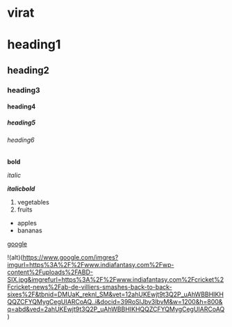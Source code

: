 # virat
# heading1
## heading2
### heading3
#### heading4
##### heading5
###### heading6
**bold**

*italic*

***italicbold***
1. vegetables
2. fruits
- apples
- bananas

[google](https://github.com/topics/html-css-javascript)

!(alt)(https://www.google.com/imgres?imgurl=https%3A%2F%2Fwww.indiafantasy.com%2Fwp-content%2Fuploads%2FABD-SIX.jpg&imgrefurl=https%3A%2F%2Fwww.indiafantasy.com%2Fcricket%2Fcricket-news%2Fab-de-villiers-smashes-back-to-back-sixes%2F&tbnid=DMUaK_reknl_SM&vet=12ahUKEwjt9t3Q2P_uAhWBBHIKHQQZCFYQMygCegUIARCoAQ..i&docid=39RoSlJbv3lbvM&w=1200&h=800&q=abd&ved=2ahUKEwjt9t3Q2P_uAhWBBHIKHQQZCFYQMygCegUIARCoAQ)
